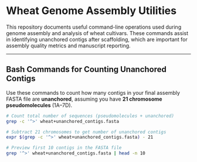 # Wheat Genome Assembly Utilities

This repository documents useful command-line operations used during genome assembly and analysis of wheat cultivars. These commands assist in identifying unanchored contigs after scaffolding, which are important for assembly quality metrics and manuscript reporting.

---

## Bash Commands for Counting Unanchored Contigs

Use these commands to count how many contigs in your final assembly FASTA file are **unanchored**, assuming you have **21 chromosome pseudomolecules** (1A–7D).

```bash
# Count total number of sequences (pseudomolecules + unanchored)
grep -c '^>' wheat+unanchored_contigs.fasta

# Subtract 21 chromosomes to get number of unanchored contigs
expr $(grep -c '^>' wheat+unanchored_contigs.fasta) - 21

# Preview first 10 contigs in the FASTA file
grep '^>' wheat+unanchored_contigs.fasta | head -n 10
